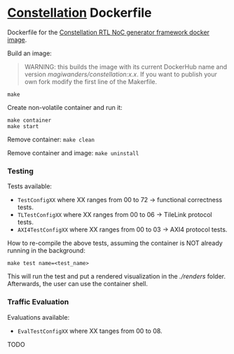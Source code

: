 # [Constellation](https://constellation.readthedocs.io/en/latest/index.html) Dockerfile
Dockerfile for the [Constellation RTL NoC generator framework docker image](https://hub.docker.com/r/magiwanders/constellation). 

Build an image:

> WARNING: this builds the image with its current DockerHub name and version *magiwanders/constellation:x.x*. If you want to publish your own fork modify the first line of the Makerfile.

```
make 
```

Create non-volatile container and run it:

```
make container
make start
```

Remove container:
```make clean```

Remove container and image:
```make uninstall```

### Testing
Tests available:
- ```TestConfigXX``` where XX ranges from 00 to 72 -> functional correctness tests.
- ```TLTestConfigXX``` where XX ranges from 00 to 06 -> TileLink protocol tests.
- ```AXI4TestConfigXX``` where XX ranges from 00 to 03 -> AXI4 protocol tests.

How to re-compile the above tests, assuming the container is NOT already running in the background:

```
make test name=<test_name>
```

This will run the test and put a rendered visualization in the *./renders* folder. Afterwards, the user can use the container shell.

### Traffic Evaluation
Evaluations available:
- ```EvalTestConfigXX``` where XX tanges from 00 to 08.

TODO
